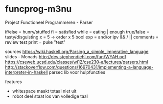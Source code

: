 # funcprog-m3nu
Project Functioneel Programmeren - Parser

if/else = hunry/stuffed
fi = satisfied
while = eating | enough
true/false = tasty/disguisting
x = 5    -> order x 5
bool exp = and/or ipv && / ||
comments = review test
print = puke "test"

sources
https://wiki.haskell.org/Parsing_a_simple_imperative_language
slides - Monads
http://dev.stephendiehl.com/fun/WYAH.pdf
https://cseweb.ucsd.edu/classes/wi12/cse230-a/lectures/parsers.html
http://stackoverflow.com/questions/16970431/implementing-a-language-interpreter-in-haskell
parsec lib voor hulpfuncties

features

- whitespace maakt totaal niet uit
- robot deel staat los van volledige taal
